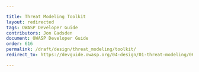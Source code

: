 ```yaml
---

title: Threat Modeling Toolkit
layout: redirected
tags: OWASP Developer Guide
contributors: Jon Gadsden
document: OWASP Developer Guide
order: 616
permalink: /draft/design/threat_modeling/toolkit/
redirect_to: https://devguide.owasp.org/04-design/01-threat-modeling/06-toolkit/

---
```

